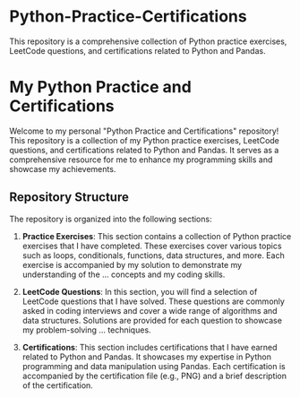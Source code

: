 # Python-Practice-Certifications
This repository is a comprehensive collection of Python practice exercises, LeetCode questions, and certifications related to Python and Pandas.

# My Python Practice and Certifications

Welcome to my personal "Python Practice and Certifications" repository! This repository is a collection of my Python practice exercises, LeetCode questions, and certifications related to Python and Pandas. It serves as a comprehensive resource for me to enhance my programming skills and showcase my achievements.

## Repository Structure

The repository is organized into the following sections:

1. **Practice Exercises**: This section contains a collection of Python practice exercises that I have completed. These exercises cover various topics such as loops, conditionals, functions, data structures, and more. Each exercise is accompanied by my solution to demonstrate my understanding of the ... concepts and my coding skills.

2. **LeetCode Questions**: In this section, you will find a selection of LeetCode questions that I have solved. These questions are commonly asked in coding interviews and cover a wide range of algorithms and data structures. Solutions are provided for each question to showcase my problem-solving ... techniques.

3. **Certifications**: This section includes certifications that I have earned related to Python and Pandas. It showcases my expertise in Python programming and data manipulation using Pandas. Each certification is accompanied by the certification file (e.g., PNG) and a brief description of the certification.
